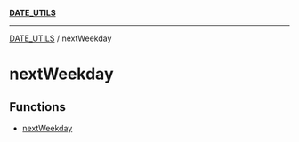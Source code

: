 [**DATE_UTILS**](../README.md)

***

[DATE_UTILS](../README.md) / nextWeekday

# nextWeekday

## Functions

- [nextWeekday](functions/nextWeekday.md)
